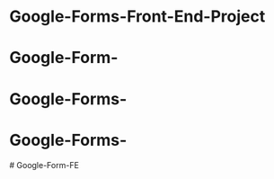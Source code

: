 # Google-Forms-Front-End-Project
# Google-Form-
# Google-Forms-
# Google-Forms-
#   G o o g l e - F o r m - F E  
 